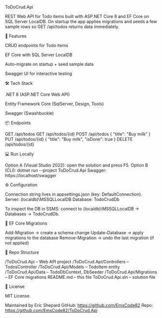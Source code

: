 ﻿ToDoCrud.Api

REST Web API for Todo items built with ASP.NET Core 8 and EF Core on SQL Server LocalDB.
On startup the app applies migrations and seeds a few sample rows so GET /api/todos returns data immediately.

<h></h>

🚀 Features

CRUD endpoints for Todo items

EF Core with SQL Server LocalDB

Auto-migrate on startup + seed sample data

Swagger UI for interactive testing

<h></h>

🛠 Tech Stack

.NET 8 (ASP.NET Core Web API)

Entity Framework Core (SqlServer, Design, Tools)

Swagger (Swashbuckle)

<h></h>

📦 Endpoints

GET /api/todos
GET /api/todos/{id}
POST /api/todos { "title": "Buy milk" }
PUT /api/todos/{id} { "title": "Buy milk", "isDone": true }
DELETE /api/todos/{id}

<h></h>

💻 Run Locally

Option A (Visual Studio 2022): open the solution and press F5.
Option B (CLI): dotnet run --project ToDoCrud.Api
Swagger: https://localhost<port>/swagger

<h></h>

⚙️ Configuration

Connection string lives in appsettings.json (key: DefaultConnection).
Server: (localdb)\MSSQLLocalDB
Database: TodoCrudDb

To inspect the DB in SSMS: connect to (localdb)\MSSQLLocalDB → Databases → TodoCrudDb.

<h></h>

🧩 EF Core Migrations

Add-Migration <Name> → create a schema change
Update-Database → apply migrations to the database
Remove-Migration → undo the last migration (if not applied)

<h></h>

📂 Repo Structure

/ToDoCrud.Api – Web API project
/ToDoCrud.Api/Controllers – TodosController
/ToDoCrud.Api/Models – TodoItem entity
/ToDoCrud.Api/Data – TodoDbContext, DbSeeder
/ToDoCrud.Api/Migrations – EF Core migrations
README.md – this file
ToDoCrud.Api.sln – solution file

<h></h>

📜 License

MIT License

Maintained by Eric Shepard
GitHub: https://github.com/EmsCode82
Repo: https://github.com/EmsCode82/ToDoCrud.Api